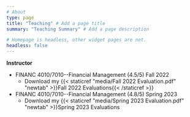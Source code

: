 ```yaml
---
# About
type: page
title: "Teaching" # Add a page title
summary: "Teaching Summary" # Add a page description

# Homepage is headless, other widget pages are not.
headless: false
---
```


__Instructor__

*   FINANC 4010/7010--Financial Management (4.5/5) Fall 2022 
    + Download my {{< staticref "media/Fall 2022 Evaluation.pdf" "newtab" >}}Fall 2022 Evaluations{{< /staticref >}}
*	FINANC 4010/7010--Financial Management (4.8/5) Spring 2023
	+ Download my {{< staticref "media/Spring 2023 Evaluation.pdf" "newtab" >}}Spring 2023 Evaluations
	
